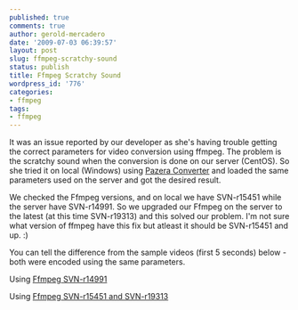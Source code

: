```yaml
---
published: true
comments: true
author: gerold-mercadero
date: '2009-07-03 06:39:57'
layout: post
slug: ffmpeg-scratchy-sound
status: publish
title: Ffmpeg Scratchy Sound
wordpress_id: '776'
categories:
- ffmpeg
tags:
- ffmpeg
---
```


It was an issue reported by our developer as she's having trouble getting the correct parameters for video conversion using ffmpeg.  The problem is the scratchy sound when the conversion is done on our server (CentOS).  So she tried it on local (Windows) using [Pazera Converter](http://www.pazera-software.com/products/flv-to-avi-converter/) and loaded the same parameters used on the server and got the desired result.

We checked the Ffmpeg versions, and on local we have SVN-r15451 while the server have SVN-r14991.  So we upgraded our Ffmpeg on the server to the latest (at this time SVN-r19313) and this solved our problem.  I'm not sure what version of ffmpeg have this fix but atleast it should be SVN-r15451 and up. :)

You can tell the difference from the sample videos (first 5 seconds) below - both were encoded using the same parameters.

Using [Ffmpeg SVN-r14991](http://staging.powerlearning21.com/carol/gee/2b.flv)

Using [Ffmpeg SVN-r15451 and SVN-r19313](http://staging.powerlearning21.com/carol/gee/48b.flv)

